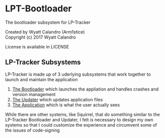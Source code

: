 LPT-Bootloader
==========

The bootloader subsystem for LP-Tracker

Created by Wyatt Calandro (Arm1stice)  
Copyright (c) 2017 Wyatt Calandro

License is available in LICENSE

## LP-Tracker Subsystems
LP-Tracker is made up of 3 uderlying subsystems that work together to launch and maintain the application

1. [The Bootloader](https://github.com/LP-Tracker/lpt-bootloader) which launches the appliation and handles crashes and version management
2. [The Updater](https://github.com/LP-Tracker/lpt-updater) which updates application files
3. [The Application](https://github.com/LP-Tracker/lpt-application) which is what the user actually sees

While there are other systems, like Squirrel, that do something similar to the LP-Tracker Bootloader and Updater, I felt is necessary to design my own systems so that I could customize the experience and circumvent some of the issues of code-signing
